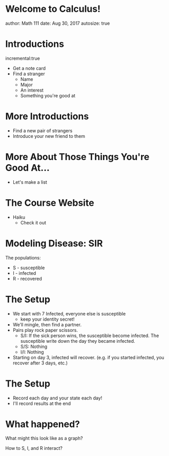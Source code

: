 Welcome to Calculus!
========================================================
author: Math 111
date: Aug 30, 2017
autosize: true

Introductions
========================================================
incremental:true
- Get a note card
- Find a stranger
  - Name
  - Major
  - An interest
  - Something you're good at

More Introductions
========================================================
- Find a new pair of strangers
- Introduce your new friend to them

More About Those Things You're Good At...
========================================================
- Let's make a list

The Course Website
===
- Haiku
  - Check it out
  
Modeling Disease: SIR
===
The populations:
- S - susceptible
- I - infected
- R - recovered

The Setup
===
- We start with 7 Infected, everyone else is susceptible
  - keep your identity secret!
- We'll mingle, then find a partner.
- Pairs play rock paper scissors.
  - S/I: If the sick person wins, the susceptible become infected. The susceptible write down the day they became infected.
  - S/S: Nothing
  - I/I: Nothing
- Starting on day 3, infected will recover. (e.g. if you started infected, you recover after 3 days, etc.)

The Setup
===
- Record each day and your state each day!
- I'll record results at the end

What happened?
===
What might this look like as a graph?

How to S, I, and R interact?



<!-- ernst What are the goals of a college education?
How does a person learn something new?
What do you reasonable expect to remember from your courses in
20 years?
What is the value of making mistakes in the learning process?
How do we create a safe environment where risk-taking is
encouraged and productive failure is valued?


-->
